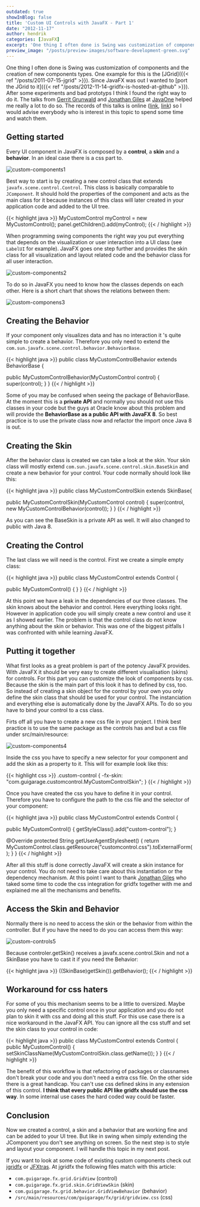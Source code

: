 ```yaml
---
outdated: true
showInBlog: false
title: 'Custom UI Controls with JavaFX - Part 1'
date: "2012-11-17"
author: hendrik
categories: [JavaFX]
excerpt: 'One thing I often done is Swing was customization of components and the creation of new components types. With the last release of JavaFX you can easily create custom controls with this new UI toolkit, too. This post gives a first overview about the JavaFX APIs to create custom controls.'
preview_image: "/posts/preview-images/software-development-green.svg"
---
```

One thing I often done is Swing was customization of components and the creation of new components types. One example for this is the [JGrid]({{< ref "/posts/2011-07-15-jgrid" >}}). Since JavaFX was out I wanted to [port the JGrid to it]({{< ref "/posts/2012-11-14-gridfx-is-hosted-at-github" >}}). After some experiments and bad prototyps I think I found the right way to do it. The talks from [Gerrit Grunwald](http://harmoniccode.blogspot.de) and [Jonathan Giles](http://jonathangiles.net/blog/) at [JavaOne](http://www.oracle.com/javaone/index.html) helped me really a lot to do so. The records of this talks is online ([link](https://oracleus.activeevents.com/connect/sessionDetail.ww?SESSION_ID=2425&amp;tclass=popup), [link](https://oracleus.activeevents.com/connect/sessionDetail.ww?SESSION_ID=4726&amp;tclass=popup)) so I would advise everybody who is interest in this topic to spend some time and watch them.

## Getting started

Every UI component in JavaFX is composed by a __control__, a __skin__ and a __behavior__. In an ideal case there is a css part to.

![custom-components1](/posts/guigarage-legacy/custom-components1.png)

Best way to start is by creating a new control class that extends `javafx.scene.control.Control`. This class is basically comparable to `JComponent`. It should hold the properties of the component and acts as the main class for it because instances of this class will later created in your application code and added to the UI tree.

{{< highlight java >}}
MyCustomControl myControl = new MyCustomControl();
panel.getChildren().add(myControl);
{{< / highlight >}}

When programming swing components the right way you put everything that depends on the visualization or user interaction into a UI class (see `LabelUI` for example). JavaFX goes one step further and provides the skin class for all visualization and layout related code and the behavior class for all user interaction.

![custom-components2](/posts/guigarage-legacy/custom-components2.png)

To do so in JavaFX you need to know how the classes depends on each other. Here is a short chart that shows the relations between them:

![custom-componens3](/posts/guigarage-legacy/custom-componens3.png)

## Creating the Behavior

If your component only visualizes data and has no interaction it 's quite simple to create a behavior. Therefore you only need to extend the `com.sun.javafx.scene.control.behavior.BehaviorBase`.

{{< highlight java >}}
public class MyCustomControlBehavior extends BehaviorBase {

   public MyCustomControlBehavior(MyCustomControl control) {
      super(control);
   }
}
{{< / highlight >}}

Some of you may be confused when seeing the package of BehaviorBase. At the moment this is a __private API__ and normally you should not use this classes in your code but the guys at Oracle know about this problem and will provide the __BehaviorBase as a public API with JavaFX 8__. So best practice is to use the private class now and refactor the import once Java 8 is out.

## Creating the Skin

After the behavior class is created we can take a look at the skin. Your skin class will mostly extend `com.sun.javafx.scene.control.skin.BaseSkin` and create a new behavior for your control. Your code normally should look like this:

{{< highlight java >}}
public class MyCustomControlSkin extends SkinBase{

   public MyCustomControlSkin(MyCustomControl control) {
      super(control, new MyCustomControlBehavior(control));
   }
}
{{< / highlight >}}

As you can see the BaseSkin is a private API as well. It will also changed to public with Java 8.

## Creating the Control

The last class we will need is the control. First we create a simple empty class:

{{< highlight java >}}
public class MyCustomControl extends Control {

   public MyCustomControl() {
   }
}
{{< / highlight >}}

At this point we have a leak in the dependencies of our three classes. The skin knows about the behavior and control. Here everything looks right. However in application code you will simply create a new control and use it as I showed earlier. The problem is that the control class do not know anything about the skin or behavior. This was one of the biggest pitfalls I was confronted with while learning JavaFX.

## Putting it together

What first looks as a great problem is part of the potency JavaFX provides. With JavaFX it should be very easy to create different visualisation (skins) for controls. For this part you can customize the look of components by css. Because the skin is the main part of this look it has to defined by css, too. So instead of creating a skin object for the control by your own you only define the skin class that should be used for your control. The instanciation and everything else is automatically done by the JavaFX APIs. To do so you have to bind your control to a css class.

Firts off all you have to create a new css file in your project. I think best practice is to use the same package as the controls has and but a css file under src/main/resource:

![custom-components4](/posts/guigarage-legacy/custom-components4.png)

Inside the css you have to specify a new selector for your component and add the skin as a property to it. This will for example look like this:

{{< highlight css >}}
.custom-control {
   -fx-skin: "com.guigarage.customcontrol.MyCustomControlSkin";
}
{{< / highlight >}}

Once you have created the css you have to define it in your control. Therefore you have to configure the path to the css file and the selector of your component:

{{< highlight java >}}
public class MyCustomControl extends Control {

   public MyCustomControl() {
      getStyleClass().add("custom-control");
   }

   @Override
   protected String getUserAgentStylesheet() {
      return MyCustomControl.class.getResource("customcontrol.css").toExternalForm();
   }
}
{{< / highlight >}}

After all this stuff is done correctly JavaFX will create a skin instance for your control. You do not need to take care about this instantiation or the dependency mechanism. At this point I want to thank [Jonathan Giles](http://jonathangiles.net/blog/) who taked some time to code the css integration for gridfx together with me and explained me all the mechanisms and benefits.

## Access the Skin and Behavior

Normally there is no need to access the skin or the behavior from within the controller. But if you have the need to do you can access them this way:

![custom-controls5](/posts/guigarage-legacy/custom-controls5.png)

Because controler.getSkin() receives a javafx.scene.control.Skin and not a SkinBase you have to cast it if you need the Behavior:

{{< highlight java >}}
((SkinBase)getSkin()).getBehavior();
{{< / highlight >}}

## Workaround for css haters

For some of you this mechanism seems to be a little to oversized. Maybe you only need a specific control once in your application and you do not plan to skin it with css and doing all this stuff. For this use case there is a nice workaround in the JavaFX API. You can ignore all the css stuff and set the skin class to your control in code:

{{< highlight java >}}
public class MyCustomControl extends Control {
   public MyCustomControl() {
      setSkinClassName(MyCustomControlSkin.class.getName());
   }
}
{{< / highlight >}}

The benefit of this workflow is that refactoring of packages or classnames don't break your code and you don't need a extra css file. On the other side there is a great handicap. You can't use css defined skins in any extension of this control. __I think that every public API like gridfx should use the css way__. In some internal use cases the hard coded way could be faster.

## Conclusion

Now we created a control, a skin and a behavior that are working fine and can be added to your UI tree. But like in swing when simply extending the JComponent you don't see anything on screen. So the next step is to style and layout your component. I will handle this topic in my next post.

If you want to look at some code of existing custom components check out [jgridfx](https://github.com/guigarage/gridfx) or [JFXtras](https://github.com/JFXtras/jfxtras-labs). At jgridfx the following files match with this article:

* `com.guigarage.fx.grid.GridView` (control)
* `com.guigarage.fx.grid.skin.GridViewSkin` (skin)
* `com.guigarage.fx.grid.behavior.GridViewBehavior` (behavior)
* `/src/main/resources/com/guigarage/fx/grid/gridview.css` (css)
